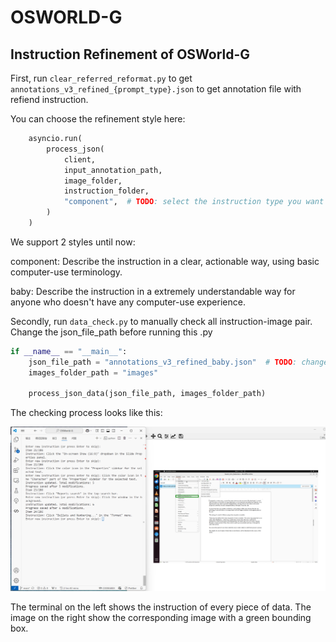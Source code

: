 # OSWORLD-G

## Instruction Refinement of OSWorld-G

First, run `clear_referred_reformat.py` to get `annotations_v3_refined_{prompt_type}.json` to get annotation file with refiend instruction.

You can choose the refinement style here:

``` python
    asyncio.run(
        process_json(
            client,
            input_annotation_path,
            image_folder,
            instruction_folder,
            "component",  # TODO: select the instruction type you want to refine: "component" "baby"
        )
    )
```

We support 2 styles until now:

component: Describe the instruction in a clear, actionable way, using basic computer-use terminology.

baby: Describe the instruction in a extremely understandable way for anyone who doesn't have any computer-use experience.

Secondly, run `data_check.py` to manually check all instruction-image pair. Change the json_file_path before running this .py

```python
if __name__ == "__main__":
    json_file_path = "annotations_v3_refined_baby.json"  # TODO: change it to your annotation json file
    images_folder_path = "images"

    process_json_data(json_file_path, images_folder_path)
```

The checking process looks like this:

![alt text](image.png)

The terminal on the left shows the instruction of every piece of data. The image on the right show the corresponding image with a green bounding box.